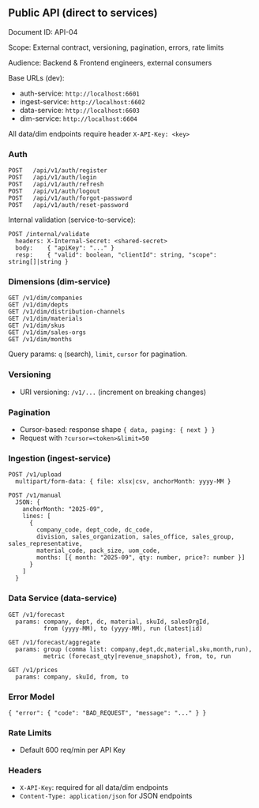 ## Public API (direct to services)

Document ID: API-04

Scope: External contract, versioning, pagination, errors, rate limits

Audience: Backend & Frontend engineers, external consumers

Base URLs (dev):
- auth-service: `http://localhost:6601`
- ingest-service: `http://localhost:6602`
- data-service: `http://localhost:6603`
- dim-service: `http://localhost:6604`

All data/dim endpoints require header `X-API-Key: <key>`

### Auth
```
POST   /api/v1/auth/register
POST   /api/v1/auth/login
POST   /api/v1/auth/refresh
POST   /api/v1/auth/logout
POST   /api/v1/auth/forgot-password
POST   /api/v1/auth/reset-password
```

Internal validation (service-to-service):
```
POST /internal/validate
  headers: X-Internal-Secret: <shared-secret>
  body:    { "apiKey": "..." }
  resp:    { "valid": boolean, "clientId": string, "scope": string[]|string }
```

### Dimensions (dim-service)
```
GET /v1/dim/companies
GET /v1/dim/depts
GET /v1/dim/distribution-channels
GET /v1/dim/materials
GET /v1/dim/skus
GET /v1/dim/sales-orgs
GET /v1/dim/months
```

Query params: `q` (search), `limit`, `cursor` for pagination.

### Versioning
- URI versioning: `/v1/...` (increment on breaking changes)

### Pagination
- Cursor-based: response shape `{ data, paging: { next } }`
- Request with `?cursor=<token>&limit=50`

### Ingestion (ingest-service)
```
POST /v1/upload
  multipart/form-data: { file: xlsx|csv, anchorMonth: yyyy-MM }

POST /v1/manual
  JSON: {
    anchorMonth: "2025-09",
    lines: [
      {
        company_code, dept_code, dc_code,
        division, sales_organization, sales_office, sales_group, sales_representative,
        material_code, pack_size, uom_code,
        months: [{ month: "2025-09", qty: number, price?: number }]
      }
    ]
  }
```

### Data Service (data-service)
```
GET /v1/forecast
  params: company, dept, dc, material, skuId, salesOrgId,
          from (yyyy-MM), to (yyyy-MM), run (latest|id)

GET /v1/forecast/aggregate
  params: group (comma list: company,dept,dc,material,sku,month,run),
          metric (forecast_qty|revenue_snapshot), from, to, run

GET /v1/prices
  params: company, skuId, from, to
```

### Error Model
```
{ "error": { "code": "BAD_REQUEST", "message": "..." } }
```

### Rate Limits
- Default 600 req/min per API Key

### Headers
- `X-API-Key`: required for all data/dim endpoints
- `Content-Type: application/json` for JSON endpoints


